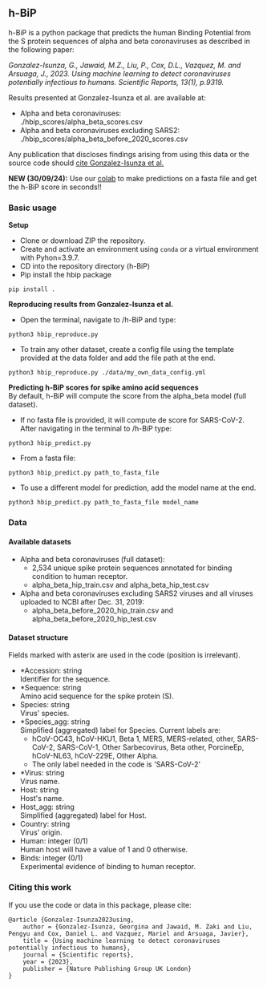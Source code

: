 

## h-BiP
h-BiP is a python package that predicts the human Binding Potential from the S protein sequences of  alpha and beta coronaviruses as described in the following paper:

*Gonzalez-Isunza, G., Jawaid, M.Z., Liu, P., Cox, D.L., Vazquez, M. and Arsuaga, J., 2023. Using machine learning to detect coronaviruses potentially infectious to humans. Scientific Reports, 13(1), p.9319.*

Results presented at Gonzalez-Isunza et al. are available at: 
+ Alpha and beta coronaviruses:   
 ./hbip_scores/alpha_beta_scores.csv
+ Alpha and beta coronaviruses excluding SARS2:   
 ./hbip_scores/alpha_beta_before_2020_scores.csv  
 
Any publication that discloses findings arising from using this data or the source code should [cite Gonzalez-Isunza et al.](#citing-this-work)

**NEW (30/09/24):** Use our [colab](https://colab.research.google.com/drive/1lNUT-TPiJt2al4emycvvwhOJfjPMyv3i?usp=sharing) to make predictions on a fasta file and get the h-BiP score in seconds!!

### Basic usage
**Setup**
+ Clone or download ZIP the repository.
+ Create and activate an environment using `conda` or a virtual environment with Pyhon=3.9.7.
+ CD into the repository directory (h-BiP)
+ Pip install the hbip package
```
pip install .
```

**Reproducing results from Gonzalez-Isunza et al.**   
+ Open the terminal, navigate to /h-BiP and type:    
```
python3 hbip_reproduce.py
``` 
+ To train any other dataset, create a config file using the template provided at the data folder and add the file path at the end.    

```
python3 hbip_reproduce.py ./data/my_own_data_config.yml
```

**Predicting h-BiP scores for spike amino acid sequences**  
By default, h-BiP will compute the score from the alpha_beta model (full dataset).    
+ If no fasta file is provided, it will compute de score for SARS-CoV-2.
After navigating in the terminal to /h-BiP type:
```
python3 hbip_predict.py
```
+ From a fasta file:
```
python3 hbip_predict.py path_to_fasta_file
```
+ To use a different model for prediction, add the model name at the end. 
```
python3 hbip_predict.py path_to_fasta_file model_name
```

### Data

#### Available datasets
+ Alpha and beta coronaviruses (full dataset):
    + 2,534 unique spike protein sequences annotated for binding condition to human receptor.
    + alpha_beta_hip_train.csv and alpha_beta_hip_test.csv  
+ Alpha and beta coronaviruses excluding SARS2 viruses and all viruses uploaded to NCBI after Dec. 31, 2019:
    + alpha_beta_before_2020_hip_train.csv and alpha_beta_before_2020_hip_test.csv   
 
#### Dataset structure
Fields marked with asterix are used in the code (position is irrelevant).
+ *Accession: string   
Identifier for the sequence.
+ *Sequence: string   
Amino acid sequence for the spike protein (S).
+ Species: string   
Virus' species.
+ *Species_agg: string   
Simplified (aggregated) label for Species. Current labels are:   
    + hCoV-OC43, hCoV-HKU1, Beta 1, MERS, MERS-related, other, SARS-CoV-2, SARS-CoV-1, Other Sarbecovirus, Beta other, PorcineEp, hCoV-NL63, hCoV-229E, Other Alpha.       
    + The only label needed in the code is 'SARS-CoV-2'   
+ *Virus: string   
Virus name.
+ Host: string   
Host's name.
+ Host_agg: string   
Simplified (aggregated) label for Host.
+ Country: string   
Virus' origin.
+ Human: integer (0/1)  
Human host will have a value of 1 and 0 otherwise.
+ Binds: integer (0/1)  
Experimental evidence of binding to human receptor.

### Citing this work
If you use the code or data in this package, please cite:
```
@article {Gonzalez-Isunza2023using,
	author = {Gonzalez-Isunza, Georgina and Jawaid, M. Zaki and Liu, Pengyu and Cox, Daniel L. and Vazquez, Mariel and Arsuaga, Javier},
	title = {Using machine learning to detect coronaviruses potentially infectious to humans},
	journal = {Scientific reports},
	year = {2023},
	publisher = {Nature Publishing Group UK London}
}
```


